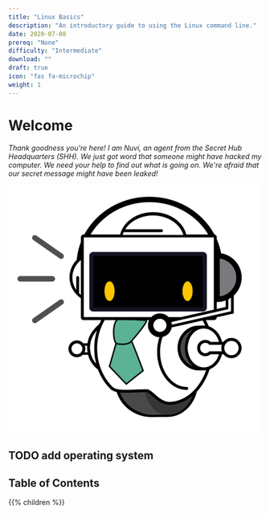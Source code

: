 ```yaml
---
title: "Linux Basics"
description: "An introductory guide to using the Linux command line."
date: 2020-07-08
prereq: "None"
difficulty: "Intermediate"
download: ""
draft: true
icon: "fas fa-microchip"
weight: 1
---
```


# Welcome

*Thank goodness you're here! I am Nuvi, an agent from the Secret Hub Headquarters (SHH). We just got word that someone might have hacked my computer. We need your help to find out what is going on. We're afraid that our secret message might have been leaked!*

![nuvi picture](images/nuvi.PNG?classes=border,shadow)

## TODO add operating system

## Table of Contents

{{% children %}}